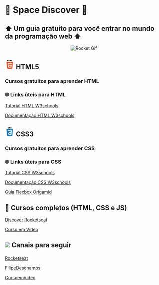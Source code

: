 # 🚀 Space Discover 🚀
## ⬆️ Um guia gratuito para você entrar no mundo da programação web ⬆️

<p align="center"><img src="https://c.tenor.com/aqjGQV7crbgAAAAC/rocket.gif" alt="Rocket Gif" /></p>

## <img src="https://raw.githubusercontent.com/devicons/devicon/master/icons/html5/html5-original-wordmark.svg" width="30" /> HTML5
### Cursos gratuitos para aprender HTML

### 🌐 Links úteis para HTML
<p>
  <a href="https://www.w3schools.com/html/default.asp" target="_blank">Tutorial HTML W3schools</a>
</p>
<p>
  <a href="https://www.w3schools.com/tags/default.asp" target="_blank">Documentação HTML W3schools</a>
</p>

## <img src="https://raw.githubusercontent.com/devicons/devicon/master/icons/css3/css3-original-wordmark.svg" width="30" /> CSS3
### Cursos gratuitos para aprender CSS

### 🌐 Links úteis para CSS
<p>
  <a href="https://www.w3schools.com/css/default.asp" target="_blank">Tutorial CSS W3schools</a>
</p>
<p>
  <a href="https://www.w3schools.com/cssref/default.asp" target="_blank">Documentação CSS W3schools</a>
</p>
<p>
  <a href="https://origamid.com/projetos/flexbox-guia-completo/" target="_blank">Guia Flexbox Origamid</a>
</p>

## 📘 Cursos completos (HTML, CSS e JS)
<p>
  <a href="https://www.rocketseat.com.br/discover" target="_blank">Discover Rocketseat</a>
</p>
<p>
  <a href="https://www.cursoemvideo.com/" target="_blank">Curso em Video</a>
</p>

## <p><img src="https://www.apaulista.org.br/wp-content/uploads/2021/02/youtube-logo.png" width="30" /> Canais para seguir</p>

<p>
  <a href="https://www.youtube.com/c/RocketSeat" target="_blank">Rocketseat</a>
</p>
<p>
  <a href="https://www.youtube.com/c/FilipeDeschamps" target="_blank">FilipeDeschamps</a>
</p>
<p>
  <a href="https://www.youtube.com/c/CursoemVídeo" target="_blank">CursoemVídeo</a>
</p>
